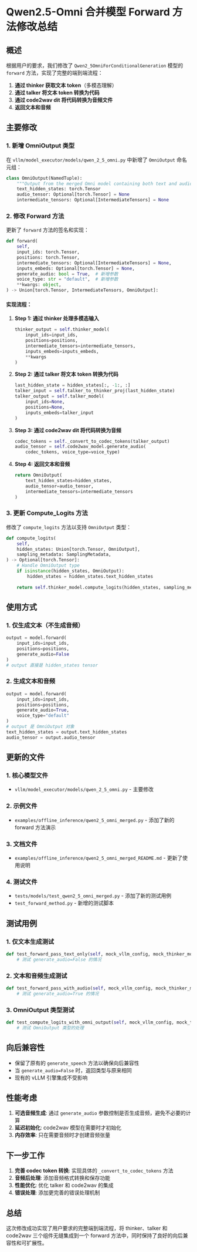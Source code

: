 # Qwen2.5-Omni 合并模型 Forward 方法修改总结

## 概述

根据用户的要求，我们修改了 `Qwen2_5OmniForConditionalGeneration` 模型的 `forward` 方法，实现了完整的端到端流程：

1. **通过 thinker 获取文本 token**（多模态理解）
2. **通过 talker 将文本 token 转换为代码**
3. **通过 code2wav dit 将代码转换为音频文件**
4. **返回文本和音频**

## 主要修改

### 1. 新增 OmniOutput 类型

在 `vllm/model_executor/models/qwen_2_5_omni.py` 中新增了 `OmniOutput` 命名元组：

```python
class OmniOutput(NamedTuple):
    """Output from the merged Omni model containing both text and audio."""
    text_hidden_states: torch.Tensor
    audio_tensor: Optional[torch.Tensor] = None
    intermediate_tensors: Optional[IntermediateTensors] = None
```

### 2. 修改 Forward 方法

更新了 `forward` 方法的签名和实现：

```python
def forward(
    self,
    input_ids: torch.Tensor,
    positions: torch.Tensor,
    intermediate_tensors: Optional[IntermediateTensors] = None,
    inputs_embeds: Optional[torch.Tensor] = None,
    generate_audio: bool = True,  # 新增参数
    voice_type: str = "default",  # 新增参数
    **kwargs: object,
) -> Union[torch.Tensor, IntermediateTensors, OmniOutput]:
```

#### 实现流程：

1. **Step 1: 通过 thinker 处理多模态输入**
   ```python
   thinker_output = self.thinker_model(
       input_ids=input_ids,
       positions=positions,
       intermediate_tensors=intermediate_tensors,
       inputs_embeds=inputs_embeds,
       **kwargs
   )
   ```

2. **Step 2: 通过 talker 将文本 token 转换为代码**
   ```python
   last_hidden_state = hidden_states[:, -1:, :]
   talker_input = self.talker_to_thinker_proj(last_hidden_state)
   talker_output = self.talker_model(
       input_ids=None,
       positions=None,
       inputs_embeds=talker_input
   )
   ```

3. **Step 3: 通过 code2wav dit 将代码转换为音频**
   ```python
   codec_tokens = self._convert_to_codec_tokens(talker_output)
   audio_tensor = self.code2wav_model.generate_audio(
       codec_tokens, voice_type=voice_type)
   ```

4. **Step 4: 返回文本和音频**
   ```python
   return OmniOutput(
       text_hidden_states=hidden_states,
       audio_tensor=audio_tensor,
       intermediate_tensors=intermediate_tensors
   )
   ```

### 3. 更新 Compute_Logits 方法

修改了 `compute_logits` 方法以支持 `OmniOutput` 类型：

```python
def compute_logits(
    self,
    hidden_states: Union[torch.Tensor, OmniOutput],
    sampling_metadata: SamplingMetadata,
) -> Optional[torch.Tensor]:
    # Handle OmniOutput type
    if isinstance(hidden_states, OmniOutput):
        hidden_states = hidden_states.text_hidden_states
    
    return self.thinker_model.compute_logits(hidden_states, sampling_metadata)
```

## 使用方式

### 1. 仅生成文本（不生成音频）

```python
output = model.forward(
    input_ids=input_ids,
    positions=positions,
    generate_audio=False
)
# output 直接是 hidden_states tensor
```

### 2. 生成文本和音频

```python
output = model.forward(
    input_ids=input_ids,
    positions=positions,
    generate_audio=True,
    voice_type="default"
)
# output 是 OmniOutput 对象
text_hidden_states = output.text_hidden_states
audio_tensor = output.audio_tensor
```

## 更新的文件

### 1. 核心模型文件
- `vllm/model_executor/models/qwen_2_5_omni.py` - 主要修改

### 2. 示例文件
- `examples/offline_inference/qwen2_5_omni_merged.py` - 添加了新的 forward 方法演示

### 3. 文档文件
- `examples/offline_inference/qwen2_5_omni_merged_README.md` - 更新了使用说明

### 4. 测试文件
- `tests/models/test_qwen2_5_omni_merged.py` - 添加了新的测试用例
- `test_forward_method.py` - 新增的测试脚本

## 测试用例

### 1. 仅文本生成测试
```python
def test_forward_pass_text_only(self, mock_vllm_config, mock_thinker_model):
    # 测试 generate_audio=False 的情况
```

### 2. 文本和音频生成测试
```python
def test_forward_pass_with_audio(self, mock_vllm_config, mock_thinker_model):
    # 测试 generate_audio=True 的情况
```

### 3. OmniOutput 类型测试
```python
def test_compute_logits_with_omni_output(self, mock_vllm_config, mock_thinker_model):
    # 测试 OmniOutput 类型的处理
```

## 向后兼容性

- 保留了原有的 `generate_speech` 方法以确保向后兼容性
- 当 `generate_audio=False` 时，返回类型与原来相同
- 现有的 vLLM 引擎集成不受影响

## 性能考虑

1. **可选音频生成**: 通过 `generate_audio` 参数控制是否生成音频，避免不必要的计算
2. **延迟初始化**: code2wav 模型在需要时才初始化
3. **内存效率**: 只在需要音频时才创建音频张量

## 下一步工作

1. **完善 codec token 转换**: 实现具体的 `_convert_to_codec_tokens` 方法
2. **音频后处理**: 添加音频格式转换和保存功能
3. **性能优化**: 优化 talker 和 code2wav 的集成
4. **错误处理**: 添加更完善的错误处理机制

## 总结

这次修改成功实现了用户要求的完整端到端流程，将 thinker、talker 和 code2wav 三个组件无缝集成到一个 forward 方法中，同时保持了良好的向后兼容性和可扩展性。
